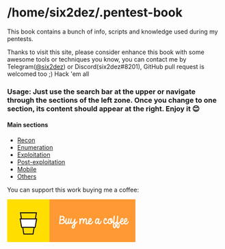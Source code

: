 # /home/six2dez/.pentest-book

This book contains a bunch of info, scripts and knowledge used during my pentests.

Thanks to visit this site, please consider enhance this book with some awesome tools or techniques you know, you can contact me by Telegram\([@six2dez](https://t.me/six2dez)\) or Discord\(six2dez\#8201\), GitHub pull request is welcomed too ;\) Hack 'em all

### **Usage: Just use the search bar at the upper or navigate through the sections of the left zone. Once you change to one section, its content should appear at the right. Enjoy it** 😊 

#### Main sections

* [Recon](/sections/recon.md)
* [Enumeration](/sections/enum.md)
* [Exploitation](/sections/exploitation.md)
* [Post-exploitation](/sections/post.md)
* [Mobile](/sections/mobile.md)
* [Others](/sections/others.md)

You can support this work buying me a coffee:

[![](/img/bmc-coffee.gif)](https://www.buymeacoffee.com/six2dez)
